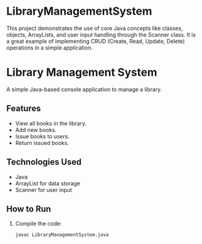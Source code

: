 # LibraryManagementSystem
This project demonstrates the use of core Java concepts like classes, objects, ArrayLists, and user input handling through the Scanner class. It is a great example of implementing CRUD (Create, Read, Update, Delete) operations in a simple application.

# Library Management System
A simple Java-based console application to manage a library.

## Features
- View all books in the library.
- Add new books.
- Issue books to users.
- Return issued books.

## Technologies Used
- Java
- ArrayList for data storage
- Scanner for user input

## How to Run
1. Compile the code:
   ```bash
   javac LibraryManagementSystem.java
